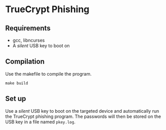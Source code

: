 TrueCrypt Phishing
==================

## Requirements

- gcc, libncurses
- A _silent_ USB key to boot on


## Compilation

Use the makefile to compile the program.

    make build


## Set up

Use a _silent_ USB key to boot on the targeted device and
automatically run the TrueCrypt phishing program. The passwords will
then be stored on the USB key in a file named `pkey.log`.
